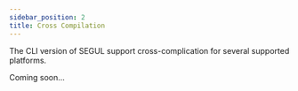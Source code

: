 ```yaml
---
sidebar_position: 2
title: Cross Compilation
---
```


The CLI version of SEGUL support cross-complication for several supported platforms.

Coming soon...
